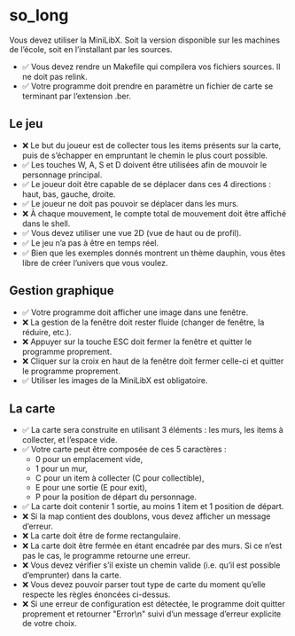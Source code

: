 # so_long
Vous devez utiliser la MiniLibX. Soit la version disponible sur les machines de
l’école, soit en l’installant par les sources.

- ✅ Vous devez rendre un Makefile qui compilera vos fichiers sources. Il ne doit pas relink.
- ✅ Votre programme doit prendre en paramètre un fichier de carte se terminant par l’extension .ber.

## Le jeu
- ❌ Le but du joueur est de collecter tous les items présents sur la carte, puis de s’échapper en empruntant le chemin le plus court possible.
- ✅ Les touches W, A, S et D doivent être utilisées afin de mouvoir le personnage principal.
- ✅ Le joueur doit être capable de se déplacer dans ces 4 directions : haut, bas, gauche, droite.
- ✅ Le joueur ne doit pas pouvoir se déplacer dans les murs.
- ❌ À chaque mouvement, le compte total de mouvement doit être affiché dans le shell.
- ✅ Vous devez utiliser une vue 2D (vue de haut ou de profil).
- ✅ Le jeu n’a pas à être en temps réel.
- ✅ Bien que les exemples donnés montrent un thème dauphin, vous êtes libre de créer l’univers que vous voulez.

## Gestion graphique
- ✅ Votre programme doit afficher une image dans une fenêtre.
- ❌ La gestion de la fenêtre doit rester fluide (changer de fenêtre, la réduire, etc.).
- ❌ Appuyer sur la touche ESC doit fermer la fenêtre et quitter le programme proprement.
- ❌ Cliquer sur la croix en haut de la fenêtre doit fermer celle-ci et quitter le programme proprement.
- ✅ Utiliser les images de la MiniLibX est obligatoire.

## La carte
- ✅ La carte sera construite en utilisant 3 éléments : les murs, les items à collecter,
	et l’espace vide.
- ✅ Votre carte peut être composée de ces 5 caractères :
	- 0 pour un emplacement vide,
	- 1 pour un mur,
	- C pour un item à collecter (C pour collectible),
	- E pour une sortie (E pour exit),
	- P pour la position de départ du personnage.
- ✅ La carte doit contenir 1 sortie, au moins 1 item et 1 position de départ.
- ❌ Si la map contient des doublons, vous devez afficher un message d’erreur.
- ❌ La carte doit être de forme rectangulaire.
- ❌ La carte doit être fermée en étant encadrée par des murs. Si ce n’est pas le cas, le programme retourne une erreur.
- ❌ Vous devez vérifier s’il existe un chemin valide (i.e. qu’il est possible d’emprunter) dans la carte.
- ❌ Vous devez pouvoir parser tout type de carte du moment qu’elle respecte les règles énoncées ci-dessus.
- ❌ Si une erreur de configuration est détectée, le programme doit quitter proprement et retourner "Error\n" suivi d’un message d’erreur explicite de votre choix.
